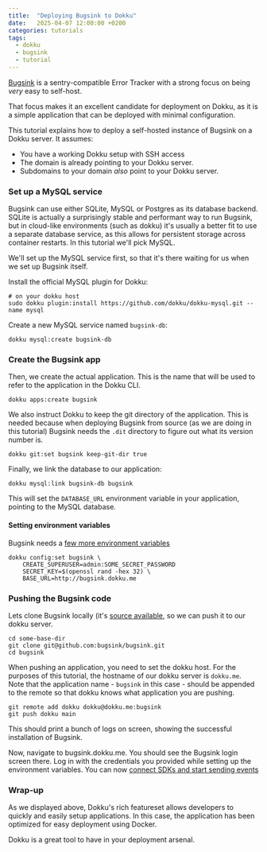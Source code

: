 ```yaml
---
title:  "Deploying Bugsink to Dokku"
date:   2025-04-07 12:00:00 +0200
categories: tutorials
tags:
  - dokku
  - bugsink
  - tutorial
---
```


[Bugsink](https://www.bugsink.com/) is a sentry-compatible Error Tracker with a strong focus on being _very_ easy to
self-host.

That focus makes it an excellent candidate for deployment on Dokku, as it is a simple application that can be deployed
with minimal configuration.

This tutorial explains how to deploy a self-hosted instance of Bugsink on a Dokku server. It assumes:

* You have a working Dokku setup with SSH access
* The domain is already pointing to your Dokku server.
* Subdomains to your domain _also_ point to your Dokku server.

### Set up a MySQL service

Bugsink can use either SQLite, MySQL or Postgres as its database backend. SQLite is actually a surprisingly stable and
performant way to run Bugsink, but in cloud-like environments (such as dokku) it's usually a better fit to use a
separate database service, as this allows for persistent storage across container restarts. In this tutorial we'll pick
MySQL.

We'll set up the MySQL service first, so that it's there waiting for us when we set up Bugsink itself.

Install the official MySQL plugin for Dokku:

```shell
# on your dokku host
sudo dokku plugin:install https://github.com/dokku/dokku-mysql.git --name mysql
```

Create a new MySQL service named `bugsink-db`:

```shell
dokku mysql:create bugsink-db
```

### Create the Bugsink app

Then, we create the actual application. This is the name that will be used to refer to the application in the Dokku CLI.


```shell
dokku apps:create bugsink
```

We also instruct Dokku to keep the git directory of the application. This is needed because when deploying Bugsink
from source (as we are doing in this tutorial) Bugsink needs the `.dit` directory to figure out what its version number
is.

```shell
dokku git:set bugsink keep-git-dir true
```

Finally, we link the database to our application:

```shell
dokku mysql:link bugsink-db bugsink
```

This will set the `DATABASE_URL` environment variable in your application, pointing to the MySQL database.


#### Setting environment variables

Bugsink needs a [few more environment variables](https://www.bugsink.com/docs/settings/)

```shell
dokku config:set bugsink \
    CREATE_SUPERUSER=admin:SOME_SECRET_PASSWORD
    SECRET_KEY=$(openssl rand -hex 32) \
    BASE_URL=http://bugsink.dokku.me
```

### Pushing the Bugsink code

Lets clone Bugsink locally (it's [source available](https://github.com/bugsink/bugsink/), so we can push it to our dokku server. 

```shell
cd some-base-dir
git clone git@github.com:bugsink/bugsink.git
cd bugsink
```

When pushing an application, you need to set the dokku host. For the purposes of this tutorial, the hostname of our
dokku server is `dokku.me`. Note that the application name - `bugsink` in this case - should be appended to the remote so
that dokku knows what application you are pushing.

```shell
git remote add dokku dokku@dokku.me:bugsink
git push dokku main
```

This should print a bunch of logs on screen, showing the successful installation of Bugsink.

Now, navigate to bugsink.dokku.me. You should see the Bugsink login screen there.
Log in with the credentials you provided while setting up the environment variables.
You can now [connect SDKs and start sending events](https://www.bugsink.com/docs/quickstart/)

### Wrap-up

As we displayed above, Dokku's rich featureset allows developers to quickly and easily setup applications. In this case,
the application has been optimized for easy deployment using Docker.

Dokku is a great tool to have in your deployment arsenal.

